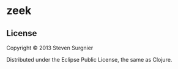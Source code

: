# zeek

## License

Copyright © 2013 Steven Surgnier

Distributed under the Eclipse Public License, the same as Clojure.
